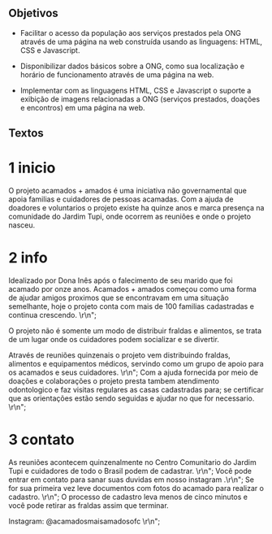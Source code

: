## Objetivos
- Facilitar o acesso da população aos serviços prestados pela ONG através de uma
página na web construída usando as linguagens: HTML, CSS e Javascript.

- Disponibilizar dados básicos sobre a ONG, como sua localização e horário de
funcionamento através de uma página na web.

- Implementar com as linguagens HTML, CSS e Javascript o suporte a exibição de
imagens relacionadas a ONG (serviços prestados, doações e encontros) em uma
página na web.

## Textos
# 1 inicio
O projeto acamados + amados é uma iniciativa não governamental 
que apoia familias e cuidadores de pessoas acamadas.
Com a ajuda de doadores e voluntarios o projeto existe ha quinze anos e marca presença
na comunidade do Jardim Tupi, onde ocorrem as reuniões e onde o projeto nasceu.

# 2 info
Idealizado por Dona Inês após o falecimento de seu marido que foi acamado por onze anos. 
Acamados + amados começou como uma forma de ajudar amigos proximos que se encontravam em uma situação semelhante,
hoje o projeto conta com mais de 100 familias cadastradas e continua crescendo. \r\n";

O projeto não é somente um modo de distribuir fraldas e alimentos, se trata de um lugar onde os
cuidadores podem socializar e se divertir. 

Através de reuniões quinzenais o projeto vem distribuindo fraldas, alimentos e equipamentos médicos, servindo como um grupo de apoio para os acamados e seus cuidadores. \r\n";
Com a ajuda fornecida por meio de doações e colaborações o projeto presta tambem atendimento odontologico e faz visitas regulares as casas cadastradas para;
se certificar que as orientações estão sendo seguidas e ajudar no que for necessario. \r\n";



# 3 contato
As reuniões acontecem quinzenalmente no Centro Comunitario do Jardim Tupi e cuidadores de todo o Brasil podem de cadastrar. \r\n";
Você pode entrar em contato para sanar suas duvidas em nosso instagram .\r\n";
Se for sua primeira vez leve documentos com fotos do acamado para realizar o cadastro. \r\n";
O processo de cadastro leva menos de cinco minutos e você pode retirar as fraldas assim que terminar.

Instagram: @acamadosmaisamadosofc \r\n";


